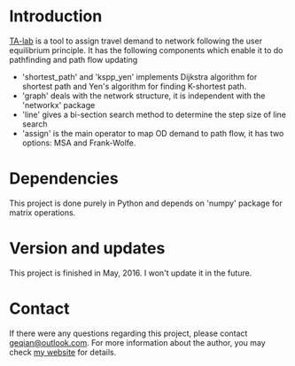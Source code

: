 # Introduction

[TA-lab](https://github.com/nlperic/ta-lab) is a tool to assign travel demand to network following the user equilibrium principle. It has the following components which enable it to do pathfinding and path flow updating

- 'shortest_path' and 'kspp_yen' implements Dijkstra algorithm for shortest path and Yen's algorithm for finding K-shortest path.
- 'graph' deals with the network structure, it is independent with the 'networkx' package
- 'line' gives a bi-section search method to determine the step size of line search
- 'assign' is the main operator to map OD demand to path flow, it has two options: MSA and Frank-Wolfe.

# Dependencies

This project is done purely in Python and depends on 'numpy' package for matrix operations.

# Version and updates

This project is finished in May, 2016. I won't update it in the future.

# Contact

If there were any questions regarding this project, please contact [geqian@outlook.com](mailto:geqian@outlook.com). For more information about the author, you may check [my website](https://nlperic.github.io/) for details.
